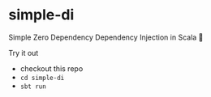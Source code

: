 # simple-di
Simple Zero Dependency Dependency Injection in Scala :syringe:

Try it out
- checkout this repo
- `cd simple-di`
- `sbt run`
